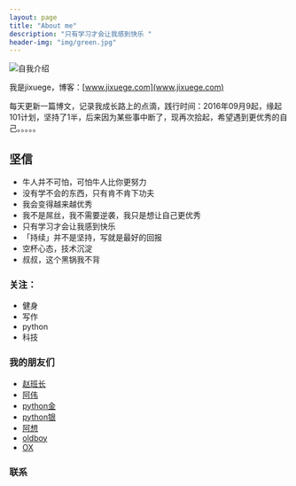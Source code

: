 ```yaml
---
layout: page
title: "About me"
description: "只有学习才会让我感到快乐 "
header-img: "img/green.jpg"
---
```



![自我介绍](http://7xwp9m.com1.z0.glb.clouddn.com/introduce.gif)


我是jixuege，博客：[www.jixuege.com](www.jixuege.com)

每天更新一篇博文，记录我成长路上的点滴，践行时间：2016年09月9起，缘起101计划，坚持了1半，后来因为某些事中断了，现再次拾起，希望遇到更优秀的自己。。。。。



## 坚信


- 牛人并不可怕，可怕牛人比你更努力
- 没有学不会的东西，只有肯不肯下功夫 
- 我会变得越来越优秀
- 我不是屌丝，我不需要逆袭，我只是想让自己更优秀
- 只有学习才会让我感到快乐
- 「持续」并不是坚持，写就是最好的回报
- 空杯心态，技术沉淀
- 叔叔，这个黑锅我不背


### 关注：
- 健身
- 写作
- python
- 科技

### 我的朋友们

- [赵班长](https://www.unixhot.com/)
- [阿伟](http://www.xuliangwei.com)
- [python金](http://www.cnblogs.com/alex3714)
- [python银](http://www.cnblogs.com/wupeiqi)
- [阿想](http://lx.wxqrcode.com/)
- [oldboy](http://oldboy.blog.51cto.com)
- [OX](https://wsgzao.github.io/)


### 联系








